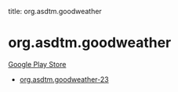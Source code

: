 title: org.asdtm.goodweather
# org.asdtm.goodweather


[Google Play Store](https://play.google.com/store/apps/details?id=org.asdtm.goodweather)


* [org.asdtm.goodweather-23](./org.asdtm.goodweather-23/)